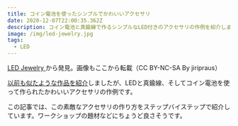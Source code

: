 ```yaml
---
title: コイン電池を使ったシンプルでかわいいアクセサリ
date: 2020-12-07T22:00:35.362Z
description: コイン電池と真鍮線で作るシンプルなLED付きのアクセサリの作例を紹介します。
image: /img/led-jewelry.jpg
tags:
  - LED
---
```

[LED Jewelry](https://www.instructables.com/id/LED-Jewelry/)から発見。画像もここから転載（CC BY-NC-SA By jiripraus）

[以前も似たような作品を紹介](../../post/真鍮線とledを使ったledアート/)しましたが、LEDと真鍮線、そしてコイン電池を使って作られたかわいいアクセサリの作例です。

この記事では、この素敵なアクセサリの作り方をステップバイステップで紹介しています。ワークショップの題材などにちょうど良さそうです。
